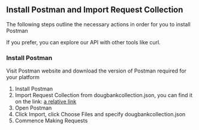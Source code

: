 ## Install Postman and Import Request Collection

The following steps outline the necessary actions in order for you to install Postman

If you prefer, you can explore our API with other tools like curl.

### Install Postman

Visit Postman website and download the version of Postman required for your platform

1. Install Postman
2. Import Request Collection from dougbankcollection.json, you can find it on the link: [a relative link](./dougbankcollection.json)
3. Open Postman
4. Click Import, click Choose Files and specify dougbankcollection.json
5. Commence Making Requests
